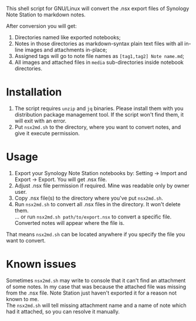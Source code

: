 This shell script for GNU/Linux will convert the .nsx export files of Synology Note Station to markdown notes.

After conversion you will get:
1) Directories named like exported notebooks;
2) Notes in those directories as markdown-syntax plain text files with all in-line images and attachments in-place;
3) Assigned tags will go to note file names as `[tag1,tag2] Note name.md`;
3) All images and attached files in `media` sub-directories inside notebook directories.

# Installation
1) The script requires `unzip` and `jq` binaries. Please install them with you distribution package management tool. If the script won't find them, it will exit with an error.
2) Put `nsx2md.sh` to the directory, where you want to convert notes, and give it execute permission.

# Usage
1) Export your Synology Note Station notebooks by: Setting -> Import and Export -> Export. You will get .nsx file.
2) Adjust .nsx file permission if required. Mine was readable only by owner user.
3) Copy .nsx file(s) to the directory where you've put `nsx2md.sh`.
4) Run `nsx2md.sh` to convert all .nsx files in the directory. It won't delete them.  
... or run `nsx2md.sh path/to/export.nsx` to convert a specific file. Converted notes will appear where the file is.

That means `nsx2md.sh` can be located anywhere if you specify the file you want to convert.

# Known issues
Sometimes `nsx2md.sh` may write to console that it can't find an attachment of some notes. In my case that was because the attached file was missing from the .nsx file. Note Station just haven't exported it for a reason not known to me.  
The `nsx2md.sh` will tell missing attachment name and a name of note which had it attached, so you can resolve it manually.
